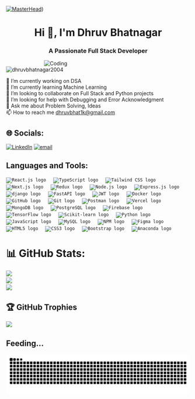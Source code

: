 [![MasterHead](https://1.bp.blogspot.com/-7A4WynwLsMw/XbBpCXG8fHI/AAAAAAAAMt4/u0a1bplskYgrwGb11hSu2SDjj_Mig8SXJQCLcBGAsYHQ/s1600/2000_600px.gif)](https://dhruvbhatnagar.io))
<h1 align="center">Hi 👋, I'm Dhruv Bhatnagar</h1>
<h3 align="center">A Passionate Full Stack Developer</h3>
<img align="right" alt="Coding" width="400" src="https://cdn.dribbble.com/users/926537/screenshots/4502924/python-2.gif">

<p align="left"> <img src="https://komarev.com/ghpvc/?username=dhruvbhatnagar2004&label=Profile%20views&color=0e75b6&style=flat" alt="dhruvbhatnagar2004" /> </p>

🔭 I’m currently working on DSA<br>🌱 I’m currently learning Machine Learning<br>👯 I’m looking to collaborate on Full Stack and Python projects<br>🤝 I’m looking for help with Debugging and Error Acknowledgment<br>💬 Ask me about Problem Solving, Ideas<br>📫 How to reach me dhruvbhat1k@gmail.com


## 🌐 Socials:
[![LinkedIn](https://img.shields.io/badge/LinkedIn-%230077B5.svg?logo=linkedin&logoColor=white)](https://linkedin.com/in/https://www.linkedin.com/in/dhruv-bhatnagar-py/) [![email](https://img.shields.io/badge/Email-D14836?logo=gmail&logoColor=white)](mailto:dhruvbhat1k@gmail.com) 

## Languages and Tools:
<div align="left">
 <code><img src="https://cdn.jsdelivr.net/gh/devicons/devicon/icons/react/react-original.svg" height="30" alt="React.js logo" /></code>
 <img width="12" />
 <code><img src="https://skillicons.dev/icons?i=typescript" height="30" alt="TypeScript logo" /></code>
 <img width="12" />
 <code><img src="https://skillicons.dev/icons?i=tailwind" height="30" alt="Tailwind CSS logo" /></code>
 <img width="12" />
 <code><img src="https://skillicons.dev/icons?i=nextjs" height="30" alt="Next.js logo" /></code>
 <img width="12" />
 <code><img src="https://skillicons.dev/icons?i=redux" height="30" alt="Redux logo" /></code>
 <img width="12" />
 <code><img src="https://cdn.jsdelivr.net/gh/devicons/devicon/icons/nodejs/nodejs-original.svg" height="30" alt="Node.js logo" /></code>
 <img width="12" />
 <code><img src="https://skillicons.dev/icons?i=express" height="30" alt="Express.js logo" /></code>
 <img width="12" />
<code><img src="https://skillicons.dev/icons?i=django" height="30" alt="django logo" /></code>
 <img width="12" />
 <code><img src="https://skillicons.dev/icons?i=fastapi" height="30" alt="FastAPI logo" /></code>
 <img width="12" />
 <code><img src="https://img.shields.io/badge/JWT-black?style=flat-square&logo=JSON%20web%20tokens&logoColor=white" height="30" alt="JWT logo" /></code>
 <img width="12" />
 <code><img src="https://cdn.jsdelivr.net/gh/devicons/devicon/icons/docker/docker-original.svg" height="30" alt="Docker logo" /></code>
 <img width="12" />
 <code><img src="https://skillicons.dev/icons?i=github" height="30" alt="GitHub logo" /></code>
 <img width="12" />
 <code><img src="https://cdn.jsdelivr.net/gh/devicons/devicon/icons/git/git-original.svg" height="30" alt="Git logo" /></code>
 <img width="12" />
 <code><img src="https://skillicons.dev/icons?i=postman" height="30" alt="Postman logo" /></code>
 <img width="12" />
 <code><img src="https://skillicons.dev/icons?i=vercel" height="30" alt="Vercel logo" /></code>
 <img width="12" />
 <code><img src="https://cdn.jsdelivr.net/gh/devicons/devicon/icons/mongodb/mongodb-original.svg" height="30" alt="MongoDB logo" /></code>
 <img width="12" />
 <code><img src="https://cdn.jsdelivr.net/gh/devicons/devicon/icons/postgresql/postgresql-original.svg" height="30" alt="PostgreSQL logo" /></code>
 <img width="12" />
 <code><img src="https://skillicons.dev/icons?i=firebase" height="30" alt="Firebase logo" /></code>
 <img width="12" />
 <code><img src="https://skillicons.dev/icons?i=tensorflow" height="30" alt="TensorFlow logo" /></code>
 <img width="12" />
 <code><img src="https://skillicons.dev/icons?i=sklearn" height="30" alt="Scikit-learn logo" /></code>
 <img width="12" />
 <code><img src="https://skillicons.dev/icons?i=python" height="30" alt="Python logo" /></code>
 <img width="12" />
 <code><img src="https://skillicons.dev/icons?i=javascript" height="30" alt="JavaScript logo" /></code>
 <img width="12" />
 <code><img src="https://skillicons.dev/icons?i=mysql" height="30" alt="MySQL logo" /></code>
 <img width="12" />
 <code><img src="https://cdn.jsdelivr.net/gh/devicons/devicon/icons/npm/npm-original-wordmark.svg" height="30" alt="NPM logo" /></code>
 <img width="12" />
 <code><img src="https://skillicons.dev/icons?i=figma" height="30" alt="Figma logo" /></code>
 <img width="12" />
 <code><img src="https://cdn.jsdelivr.net/gh/devicons/devicon/icons/html5/html5-original.svg" height="30" alt="HTML5 logo" /></code>
 <img width="12" />
 <code><img src="https://cdn.jsdelivr.net/gh/devicons/devicon/icons/css3/css3-original.svg" height="30" alt="CSS3 logo" /></code>
 <img width="12" />
 <code><img src="https://skillicons.dev/icons?i=bootstrap" height="30" alt="Bootstrap logo" /></code>
 <img width="12" />
 <code><img src="https://skillicons.dev/icons?i=anaconda" height="30" alt="Anaconda logo" /></code>
</div>




# 📊 GitHub Stats:
![](https://github-readme-stats.vercel.app/api?username=DhruvBhatnagar2004&theme=github_dark&hide_border=false&include_all_commits=true&count_private=true)<br/>
![](https://nirzak-streak-stats.vercel.app/?user=DhruvBhatnagar2004&theme=github_dark&hide_border=false)<br/>
![](https://github-readme-stats.vercel.app/api/top-langs/?username=DhruvBhatnagar2004&theme=github_dark&hide_border=false&include_all_commits=true&count_private=true&layout=compact)

## 🏆 GitHub Trophies
![](https://github-profile-trophy.vercel.app/?username=DhruvBhatnagar2004&theme=github_dark&no-frame=false&no-bg=true&margin-w=4)

## Feeding...
![Snake animation](https://raw.githubusercontent.com/taozhi8833998/taozhi8833998/output/github-contribution-grid-snake-dark.svg)



<!-- Proudly created with GPRM ( https://gprm.itsvg.in ) -->
